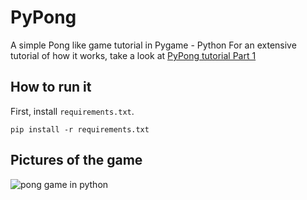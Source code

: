 # PyPong
A simple Pong like game tutorial in Pygame - Python
For an extensive tutorial of how it works, take a look at [PyPong tutorial Part 1](http://copitosystem.com)

## How to run it

First, install ```requirements.txt```.

```
pip install -r requirements.txt
```

## Pictures of the game

![pong game in python](https://k50.kn3.net/8/8/5/7/8/2/9F5.png)
